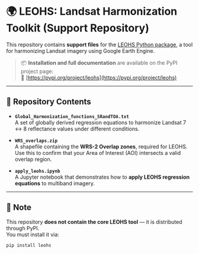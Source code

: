 # 🌍 LEOHS: Landsat Harmonization Toolkit (Support Repository)

This repository contains **support files** for the [LEOHS Python package](https://pypi.org/project/leohs/), a tool for harmonizing Landsat imagery using Google Earth Engine.

> 📦 **Installation and full documentation** are available on the PyPI project page:  
> 🔗 [https://pypi.org/project/leohs](https://pypi.org/project/leohs)

---

## 📁 Repository Contents

- **`Global_Harmonization_functions_SRandTOA.txt`**  
  A set of globally derived regression equations to harmonize Landsat 7 ↔ 8 reflectance values under different conditions.

- **`WRS_overlaps.zip`**  
  A shapefile containing the **WRS-2 Overlap zones**, required for LEOHS.  
  Use this to confirm that your Area of Interest (AOI) intersects a valid overlap region.

- **`apply_leohs.ipynb`**  
  A Jupyter notebook that demonstrates how to **apply LEOHS regression equations** to multiband imagery.

---

## 📌 Note

This repository **does not contain the core LEOHS tool** — it is distributed through PyPI.  
You must install it via:

```bash
pip install leohs
